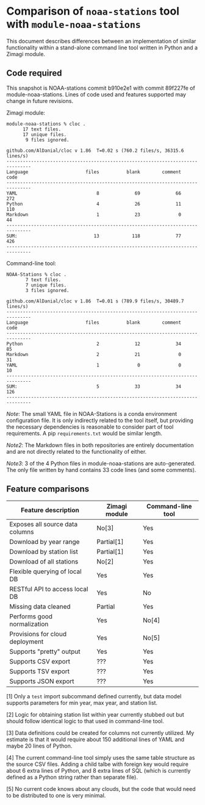 # Comparison of `noaa-stations` tool with `module-noaa-stations`

This document describes differences between an implementation of 
similar functionality within a stand-alone command line tool written
in Python and a Zimagi module.

## Code required 

This snapshot is NOAA-stations commit b910e2e1 with commit 89f227fe of
module-noaa-stations.  Lines of code used and features supported may
change in future revisions.

Zimagi module:

```
module-noaa-stations % cloc .
      17 text files.
      17 unique files.
       9 files ignored.

github.com/AlDanial/cloc v 1.86  T=0.02 s (760.2 files/s, 36315.6 lines/s)
-------------------------------------------------------------------------------
Language                     files          blank        comment           code
-------------------------------------------------------------------------------
YAML                             8             69             66            272
Python                           4             26             11            110
Markdown                         1             23              0             44
-------------------------------------------------------------------------------
SUM:                            13            118             77            426
-------------------------------------------------------------------------------
```

Command-line tool:

```
NOAA-Stations % cloc .
       7 text files.
       7 unique files.
       3 files ignored.

github.com/AlDanial/cloc v 1.86  T=0.01 s (789.9 files/s, 30489.7 lines/s)
-------------------------------------------------------------------------------
Language                     files          blank        comment           code
-------------------------------------------------------------------------------
Python                           2             12             34             85
Markdown                         2             21              0             31
YAML                             1              0              0             10
-------------------------------------------------------------------------------
SUM:                             5             33             34            126
-------------------------------------------------------------------------------
```

*Note*: The small YAML file in NOAA-Stations is a conda environment 
configuration file.  It is only indirectly related to the tool itself,
but providing the necessary dependencies is reasonable to consider part
of tool requirements.  A pip `requirements.txt` would be similar length.

*Note2*: The Markdown files in both repositories are entirely documentation
and are not directly related to the functionality of either.

*Note3*: 3 of the 4 Python files in module-noaa-stations are auto-generated.
The only file written by hand contains 33 code lines (and some comments).

## Feature comparisons

| Feature description             | Zimagi module | Command-line tool 
|---------------------------------|---------------|------------------
| Exposes all source data columns | No[3]         | Yes
| Download by year range          | Partial[1]    | Yes
| Download by station list        | Partial[1]    | Yes
| Download of all stations        | No[2]         | Yes
| Flexible querying of local DB   | Yes           | Yes
| RESTful API to access local DB  | Yes           | No
| Missing data cleaned            | Partial       | Yes
| Performs good normalization     | Yes           | No[4]
| Provisions for cloud deployment | Yes           | No[5]
| Supports "pretty" output        | Yes           | Yes
| Supports CSV export             | ???           | Yes
| Supports TSV export             | ???           | Yes
| Supports JSON export            | ???           | Yes


[1] Only a `test` import subcommand defined currently, but data model 
supports parameters for min year, max year, and station list.

[2] Logic for obtaining station list within year currently stubbed out
but should follow identical logic to that used in command-line tool.

[3] Data definitions could be created for columns not currently utilized.
My estimate is that it would require about 150 additional lines of YAML
and maybe 20 lines of Python.

[4] The current command-line tool simply uses the same table structure
as the source CSV files.  Adding a child talbe with foreign key would 
require about 6 extra lines of Python, and 8 extra lines of SQL (which
is currently defined as a Python string rather than separate file).

[5] No current code knows about any clouds, but the code that would need
to be distributed to one is very minimal. 


